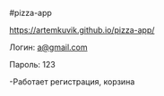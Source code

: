 #pizza-app

https://artemkuvik.github.io/pizza-app/

Логин: a@gmail.com

Пароль: 123

-Работает регистрация, корзина
